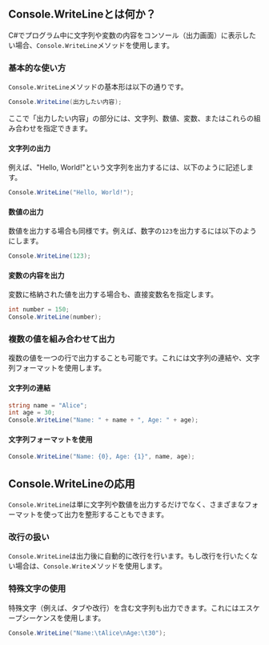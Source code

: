 ## Console.WriteLineとは何か？
C#でプログラム中に文字列や変数の内容をコンソール（出力画面）に表示したい場合、`Console.WriteLine`メソッドを使用します。

### 基本的な使い方
`Console.WriteLine`メソッドの基本形は以下の通りです。

```csharp
Console.WriteLine(出力したい内容);
```

ここで「出力したい内容」の部分には、文字列、数値、変数、またはこれらの組み合わせを指定できます。

#### 文字列の出力
例えば、"Hello, World!"という文字列を出力するには、以下のように記述します。

```csharp
Console.WriteLine("Hello, World!");
```

#### 数値の出力
数値を出力する場合も同様です。例えば、数字の`123`を出力するには以下のようにします。

```csharp
Console.WriteLine(123);
```

#### 変数の内容を出力
変数に格納された値を出力する場合も、直接変数名を指定します。

```csharp
int number = 150;
Console.WriteLine(number);
```

### 複数の値を組み合わせて出力
複数の値を一つの行で出力することも可能です。これには文字列の連結や、文字列フォーマットを使用します。

#### 文字列の連結
```csharp
string name = "Alice";
int age = 30;
Console.WriteLine("Name: " + name + ", Age: " + age);
```

#### 文字列フォーマットを使用
```csharp
Console.WriteLine("Name: {0}, Age: {1}", name, age);
```

## Console.WriteLineの応用
`Console.WriteLine`は単に文字列や数値を出力するだけでなく、さまざまなフォーマットを使って出力を整形することもできます。

### 改行の扱い
`Console.WriteLine`は出力後に自動的に改行を行います。もし改行を行いたくない場合は、`Console.Write`メソッドを使用します。

### 特殊文字の使用
特殊文字（例えば、タブや改行）を含む文字列も出力できます。これにはエスケープシーケンスを使用します。

```csharp
Console.WriteLine("Name:\tAlice\nAge:\t30");
```